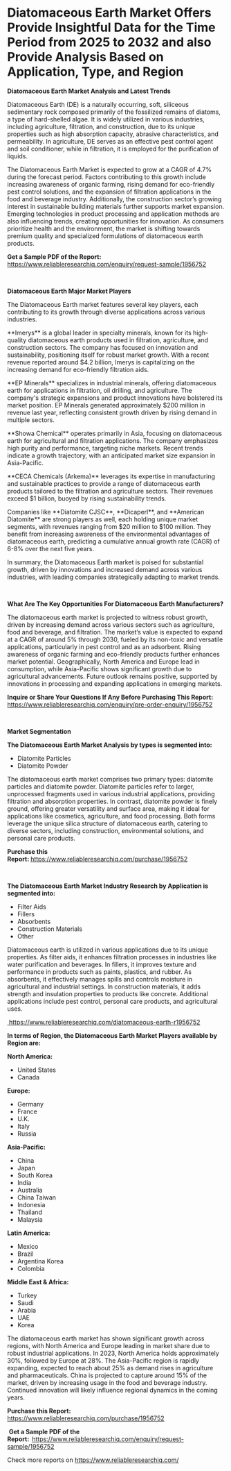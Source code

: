 <p><h1>Diatomaceous Earth Market Offers Provide Insightful Data for the Time Period from 2025 to 2032 and also Provide Analysis Based on Application, Type, and Region</h1></p><p><strong>Diatomaceous Earth Market Analysis and Latest Trends</strong></p>
<p><p>Diatomaceous Earth (DE) is a naturally occurring, soft, siliceous sedimentary rock composed primarily of the fossilized remains of diatoms, a type of hard-shelled algae. It is widely utilized in various industries, including agriculture, filtration, and construction, due to its unique properties such as high absorption capacity, abrasive characteristics, and permeability. In agriculture, DE serves as an effective pest control agent and soil conditioner, while in filtration, it is employed for the purification of liquids.</p><p>The Diatomaceous Earth Market is expected to grow at a CAGR of 4.7% during the forecast period. Factors contributing to this growth include increasing awareness of organic farming, rising demand for eco-friendly pest control solutions, and the expansion of filtration applications in the food and beverage industry. Additionally, the construction sector’s growing interest in sustainable building materials further supports market expansion. Emerging technologies in product processing and application methods are also influencing trends, creating opportunities for innovation. As consumers prioritize health and the environment, the market is shifting towards premium quality and specialized formulations of diatomaceous earth products.</p></p>
<p><strong>Get a Sample PDF of the Report:&nbsp;</strong> <a href="https://www.reliableresearchiq.com/enquiry/request-sample/1956752?utm_campaign=3296&utm_medium=2&utm_source=Github&utm_content=ia&utm_term=31032025&utm_id=diatomaceous-earth">https://www.reliableresearchiq.com/enquiry/request-sample/1956752</a></p>
<p>&nbsp;</p>
<p><strong>Diatomaceous Earth Major Market Players</strong></p>
<p><p>The Diatomaceous Earth market features several key players, each contributing to its growth through diverse applications across various industries.</p><p>**Imerys** is a global leader in specialty minerals, known for its high-quality diatomaceous earth products used in filtration, agriculture, and construction sectors. The company has focused on innovation and sustainability, positioning itself for robust market growth. With a recent revenue reported around $4.2 billion, Imerys is capitalizing on the increasing demand for eco-friendly filtration aids.</p><p>**EP Minerals** specializes in industrial minerals, offering diatomaceous earth for applications in filtration, oil drilling, and agriculture. The company's strategic expansions and product innovations have bolstered its market position. EP Minerals generated approximately $200 million in revenue last year, reflecting consistent growth driven by rising demand in multiple sectors.</p><p>**Showa Chemical** operates primarily in Asia, focusing on diatomaceous earth for agricultural and filtration applications. The company emphasizes high purity and performance, targeting niche markets. Recent trends indicate a growth trajectory, with an anticipated market size expansion in Asia-Pacific.</p><p>**CECA Chemicals (Arkema)** leverages its expertise in manufacturing and sustainable practices to provide a range of diatomaceous earth products tailored to the filtration and agriculture sectors. Their revenues exceed $1 billion, buoyed by rising sustainability trends.</p><p>Companies like **Diatomite CJSC**, **Dicaperl**, and **American Diatomite** are strong players as well, each holding unique market segments, with revenues ranging from $20 million to $100 million. They benefit from increasing awareness of the environmental advantages of diatomaceous earth, predicting a cumulative annual growth rate (CAGR) of 6-8% over the next five years.</p><p>In summary, the Diatomaceous Earth market is poised for substantial growth, driven by innovations and increased demand across various industries, with leading companies strategically adapting to market trends.</p></p>
<p>&nbsp;</p>
<p><strong>What Are The Key Opportunities For Diatomaceous Earth Manufacturers?</strong></p>
<p><p>The diatomaceous earth market is projected to witness robust growth, driven by increasing demand across various sectors such as agriculture, food and beverage, and filtration. The market’s value is expected to expand at a CAGR of around 5% through 2030, fueled by its non-toxic and versatile applications, particularly in pest control and as an adsorbent. Rising awareness of organic farming and eco-friendly products further enhances market potential. Geographically, North America and Europe lead in consumption, while Asia-Pacific shows significant growth due to agricultural advancements. Future outlook remains positive, supported by innovations in processing and expanding applications in emerging markets.</p></p>
<p><strong>Inquire or Share Your Questions If Any Before Purchasing This Report:</strong> <a href="https://www.reliableresearchiq.com/enquiry/pre-order-enquiry/1956752?utm_campaign=3296&utm_medium=2&utm_source=Github&utm_content=ia&utm_term=31032025&utm_id=diatomaceous-earth">https://www.reliableresearchiq.com/enquiry/pre-order-enquiry/1956752</a></p>
<p>&nbsp;</p>
<p><strong>Market Segmentation</strong></p>
<p><strong>The Diatomaceous Earth Market Analysis by types is segmented into:</strong></p>
<p><ul><li>Diatomite Particles</li><li>Diatomite Powder</li></ul></p>
<p><p>The diatomaceous earth market comprises two primary types: diatomite particles and diatomite powder. Diatomite particles refer to larger, unprocessed fragments used in various industrial applications, providing filtration and absorption properties. In contrast, diatomite powder is finely ground, offering greater versatility and surface area, making it ideal for applications like cosmetics, agriculture, and food processing. Both forms leverage the unique silica structure of diatomaceous earth, catering to diverse sectors, including construction, environmental solutions, and personal care products.</p></p>
<p><strong>Purchase this Report:&nbsp;</strong><a href="https://www.reliableresearchiq.com/purchase/1956752?utm_campaign=3296&utm_medium=2&utm_source=Github&utm_content=ia&utm_term=31032025&utm_id=diatomaceous-earth">https://www.reliableresearchiq.com/purchase/1956752</a></p>
<p>&nbsp;</p>
<p><strong>The Diatomaceous Earth Market Industry Research by Application is segmented into:</strong></p>
<p><ul><li>Filter Aids</li><li>Fillers</li><li>Absorbents</li><li>Construction Materials</li><li>Other</li></ul></p>
<p><p>Diatomaceous earth is utilized in various applications due to its unique properties. As filter aids, it enhances filtration processes in industries like water purification and beverages. In fillers, it improves texture and performance in products such as paints, plastics, and rubber. As absorbents, it effectively manages spills and controls moisture in agricultural and industrial settings. In construction materials, it adds strength and insulation properties to products like concrete. Additional applications include pest control, personal care products, and agricultural uses.</p></p>
<p><a href="https://www.reliableresearchiq.com/diatomaceous-earth-r1956752?utm_campaign=3296&utm_medium=2&utm_source=Github&utm_content=ia&utm_term=31032025&utm_id=diatomaceous-earth">&nbsp;https://www.reliableresearchiq.com/diatomaceous-earth-r1956752</a></p>
<p><strong>In terms of Region, the Diatomaceous Earth Market Players available by Region are:</strong></p>
<p>
    <p> <strong> North America: </strong>
        <ul>
            <li>United States</li>
            <li>Canada</li>
        </ul>
        </p> 
    <p> <strong> Europe: </strong>
        <ul>
            <li>Germany</li>
            <li>France</li>
            <li>U.K.</li>
            <li>Italy</li>
            <li>Russia</li>
        </ul>
        </p> 
    <p> <strong> Asia-Pacific: </strong>
        <ul>
            <li>China</li>
            <li>Japan</li>
            <li>South Korea</li>
            <li>India</li>
            <li>Australia</li>
            <li>China Taiwan</li>
            <li>Indonesia</li>
            <li>Thailand</li>
            <li>Malaysia</li>
        </ul>
        </p> 
    <p> <strong> Latin America: </strong>
        <ul>
            <li>Mexico</li>
            <li>Brazil</li>
            <li>Argentina Korea</li>
            <li>Colombia</li>
        </ul>
        </p> 
    <p> <strong> Middle East & Africa: </strong>
        <ul>
            <li>Turkey</li>
            <li>Saudi</li>
            <li>Arabia</li>
            <li>UAE</li>
            <li>Korea</li>
        </ul>
    </p>
    </p>
<p><p>The diatomaceous earth market has shown significant growth across regions, with North America and Europe leading in market share due to robust industrial applications. In 2023, North America holds approximately 30%, followed by Europe at 28%. The Asia-Pacific region is rapidly expanding, expected to reach about 25% as demand rises in agriculture and pharmaceuticals. China is projected to capture around 15% of the market, driven by increasing usage in the food and beverage industry. Continued innovation will likely influence regional dynamics in the coming years.</p></p>
<p><strong>Purchase this Report: </strong><a href="https://www.reliableresearchiq.com/purchase/1956752?utm_campaign=3296&utm_medium=2&utm_source=Github&utm_content=ia&utm_term=31032025&utm_id=diatomaceous-earth">https://www.reliableresearchiq.com/purchase/1956752</a></p>
<p>&nbsp;<strong>Get a Sample PDF of the Report:&nbsp;&nbsp;</strong><a href="https://www.reliableresearchiq.com/enquiry/request-sample/1956752?utm_campaign=3296&utm_medium=2&utm_source=Github&utm_content=ia&utm_term=31032025&utm_id=diatomaceous-earth">https://www.reliableresearchiq.com/enquiry/request-sample/1956752</a></p>
<p><strong></strong></p>
<p>Check more reports on <a href="https://www.reliableresearchiq.com/?utm_campaign=3296&utm_medium=2&utm_source=Github&utm_content=ia&utm_term=31032025&utm_id=diatomaceous-earth">https://www.reliableresearchiq.com/</a></p>